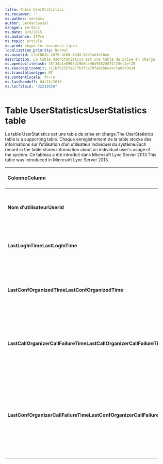 ```yaml
---
title: Table UserStatistics
ms.reviewer: ''
ms.author: serdars
author: SerdarSoysal
manager: serdars
ms.date: 3/9/2015
ms.audience: ITPro
ms.topic: article
ms.prod: skype-for-business-itpro
localization_priority: Normal
ms.assetid: cfaf803b-1679-4169-92d3-533fad3e56ed
description: La table UserStatistics est une table de prise en charge. Chaque enregistrement de la table stocke des informations sur l’utilisation d’un utilisateur individuel du système. Ce tableau a été introduit dans Microsoft Lync Server 2013.
ms.openlocfilehash: 45f34a1e8905d19b5ce48d94824591f25ec1ef28
ms.sourcegitcommit: 111bf6255fa877b3fce70fa8166e8ec5a6643434
ms.translationtype: MT
ms.contentlocale: fr-FR
ms.lasthandoff: 04/23/2019
ms.locfileid: "32213038"
---
```

# <a name="userstatistics-table"></a><span data-ttu-id="de5cf-105">Table UserStatistics</span><span class="sxs-lookup"><span data-stu-id="de5cf-105">UserStatistics table</span></span>
 
<span data-ttu-id="de5cf-106">La table UserStatistics est une table de prise en charge.</span><span class="sxs-lookup"><span data-stu-id="de5cf-106">The UserStatistics table is a supporting table.</span></span> <span data-ttu-id="de5cf-107">Chaque enregistrement de la table stocke des informations sur l’utilisation d’un utilisateur individuel du système.</span><span class="sxs-lookup"><span data-stu-id="de5cf-107">Each record in the table stores information about an individual user's usage of the system.</span></span> <span data-ttu-id="de5cf-108">Ce tableau a été introduit dans Microsoft Lync Server 2013.</span><span class="sxs-lookup"><span data-stu-id="de5cf-108">This table was introduced in Microsoft Lync Server 2013.</span></span>
  
|<span data-ttu-id="de5cf-109">**Colonne**</span><span class="sxs-lookup"><span data-stu-id="de5cf-109">**Column**</span></span>|<span data-ttu-id="de5cf-110">**Type de données**</span><span class="sxs-lookup"><span data-stu-id="de5cf-110">**Data Type**</span></span>|<span data-ttu-id="de5cf-111">**Clé/Index**</span><span class="sxs-lookup"><span data-stu-id="de5cf-111">**Key/Index**</span></span>|<span data-ttu-id="de5cf-112">**Détails**</span><span class="sxs-lookup"><span data-stu-id="de5cf-112">**Details**</span></span>|
|:-----|:-----|:-----|:-----|
|<span data-ttu-id="de5cf-113">**Nom d’utilisateur**</span><span class="sxs-lookup"><span data-stu-id="de5cf-113">**UserId**</span></span> <br/> |<span data-ttu-id="de5cf-114">int</span><span class="sxs-lookup"><span data-stu-id="de5cf-114">int</span></span>  <br/> |<span data-ttu-id="de5cf-115">Principal</span><span class="sxs-lookup"><span data-stu-id="de5cf-115">Primary</span></span>  <br/> |<span data-ttu-id="de5cf-116">Numéro unique identifiant cet utilisateur.</span><span class="sxs-lookup"><span data-stu-id="de5cf-116">Unique number identifying this user.</span></span>  <br/> |
|<span data-ttu-id="de5cf-117">**LastLogInTime**</span><span class="sxs-lookup"><span data-stu-id="de5cf-117">**LastLogInTime**</span></span> <br/> |<span data-ttu-id="de5cf-118">DateHeure</span><span class="sxs-lookup"><span data-stu-id="de5cf-118">datetime</span></span>  <br/> ||<span data-ttu-id="de5cf-119">Heure de la dernière connecté de l’utilisateur.</span><span class="sxs-lookup"><span data-stu-id="de5cf-119">Last time the user logged in.</span></span>  <br/> |
|<span data-ttu-id="de5cf-120">**LastConfOrganizedTime**</span><span class="sxs-lookup"><span data-stu-id="de5cf-120">**LastConfOrganizedTime**</span></span> <br/> |<span data-ttu-id="de5cf-121">DateHeure</span><span class="sxs-lookup"><span data-stu-id="de5cf-121">datetime</span></span>  <br/> ||<span data-ttu-id="de5cf-122">Heure de la dernière l’utilisateur organisé une conférence.</span><span class="sxs-lookup"><span data-stu-id="de5cf-122">Last time the user organized a conference.</span></span>  <br/> |
|<span data-ttu-id="de5cf-123">**LastCallOrganizerCallFailureTime**</span><span class="sxs-lookup"><span data-stu-id="de5cf-123">**LastCallOrganizerCallFailureTime**</span></span> <br/> |<span data-ttu-id="de5cf-124">DateHeure</span><span class="sxs-lookup"><span data-stu-id="de5cf-124">datetime</span></span>  <br/> ||<span data-ttu-id="de5cf-125">Heure de la dernière l’utilisateur a rencontré un échec d’appel.</span><span class="sxs-lookup"><span data-stu-id="de5cf-125">Last time the user experienced a call failure.</span></span>  <br/> |
|<span data-ttu-id="de5cf-126">**LastConfOrganizerCallFailureTime**</span><span class="sxs-lookup"><span data-stu-id="de5cf-126">**LastConfOrganizerCallFailureTime**</span></span> <br/> |<span data-ttu-id="de5cf-127">DateHeure</span><span class="sxs-lookup"><span data-stu-id="de5cf-127">datetime</span></span>  <br/> ||<span data-ttu-id="de5cf-128">Heure de la dernière l’utilisateur a rencontré un échec d’appel en tant qu’organisateur de la conférence.</span><span class="sxs-lookup"><span data-stu-id="de5cf-128">Last time the user experienced a call failure as a conference organizer.</span></span>  <br/> |
   


